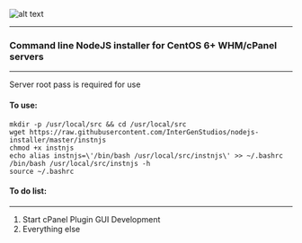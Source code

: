 ![alt text](https://git.intergen.us/intergen/No-ReadMe/raw/master/InterGenStudios_600x338.jpg "InterGen Studios")

---

### Command line NodeJS installer for CentOS 6+ WHM/cPanel servers
---

Server root pass is required for use

#### To use:

```
mkdir -p /usr/local/src && cd /usr/local/src
wget https://raw.githubusercontent.com/InterGenStudios/nodejs-installer/master/instnjs
chmod +x instnjs
echo alias instnjs=\'/bin/bash /usr/local/src/instnjs\' >> ~/.bashrc
/bin/bash /usr/local/src/instnjs -h
source ~/.bashrc
```



#### To do list:
---
  1. Start cPanel Plugin GUI Development
  2. Everything else

